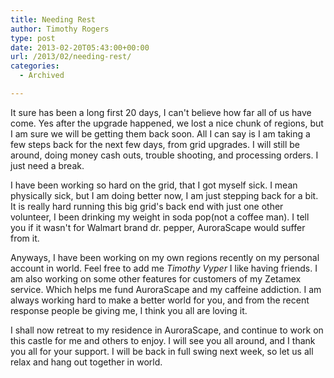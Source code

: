 ```yaml
---
title: Needing Rest
author: Timothy Rogers
type: post
date: 2013-02-20T05:43:00+00:00
url: /2013/02/needing-rest/
categories:
  - Archived

---
```

It sure has been a long first 20 days, I can't believe how far all of us have come. Yes after the upgrade happened, we lost a nice chunk of regions, but I am sure we will be getting them back soon. All I can say is I am taking a few steps back for the next few days, from grid upgrades. I will still be around, doing money cash outs, trouble shooting, and processing orders. I just need a break.

I have been working so hard on the grid, that I got myself sick. I mean physically sick, but I am doing better now, I am just stepping back for a bit. It is really hard running this big grid's back end with just one other volunteer, I been drinking my weight in soda pop(not a coffee man). I tell you if it wasn't for Walmart brand dr. pepper, AuroraScape would suffer from it.

Anyways, I have been working on my own regions recently on my personal account in world. Feel free to add me _Timothy Vyper_ I like having friends. I am also working on some other features for customers of my Zetamex service. Which helps me fund AuroraScape and my caffeine addiction. I am always working hard to make a better world for you, and from the recent response people be giving me, I think you all are loving it.

I shall now retreat to my residence in AuroraScape, and continue to work on this castle for me and others to enjoy. I will see you all around, and I thank you all for your support. I will be back in full swing next week, so let us all relax and hang out together in world.